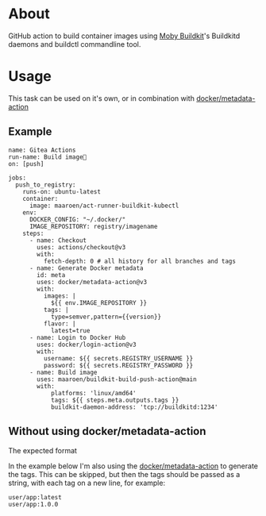 # About
GitHub action to build container images using [Moby Buildkit](https://github.com/moby/buildkit)'s Buildkitd daemons and buildctl commandline tool.

# Usage

This task can be used on it's own, or in combination with [docker/metadata-action](https://github.com/docker/metadata-action)

## Example
```
name: Gitea Actions
run-name: Build image🚀
on: [push]

jobs:
  push_to_registry:
    runs-on: ubuntu-latest
    container: 
      image: maaroen/act-runner-buildkit-kubectl
    env: 
      DOCKER_CONFIG: "~/.docker/"
      IMAGE_REPOSITORY: registry/imagename
    steps:
      - name: Checkout
        uses: actions/checkout@v3
        with:
          fetch-depth: 0 # all history for all branches and tags                
      - name: Generate Docker metadata
        id: meta
        uses: docker/metadata-action@v3
        with:
          images: |
            ${{ env.IMAGE_REPOSITORY }}                        
          tags: |
            type=semver,pattern={{version}}                        
          flavor: |
            latest=true                        
      - name: Login to Docker Hub
        uses: docker/login-action@v3
        with:
          username: ${{ secrets.REGISTRY_USERNAME }}
          password: ${{ secrets.REGISTRY_PASSWORD }}
      - name: Build image
        uses: maaroen/buildkit-build-push-action@main
        with:
            platforms: 'linux/amd64'
            tags: ${{ steps.meta.outputs.tags }}
            buildkit-daemon-address: 'tcp://buildkitd:1234'   
```

## Without using docker/metadata-action
The expected format

In the example below I'm also using the [docker/metadata-action](https://github.com/docker/metadata-action) to generate the tags. This can be skipped, but then the tags should be passed as a string, with each tag on a new line, for example:
```
user/app:latest
user/app:1.0.0
```
